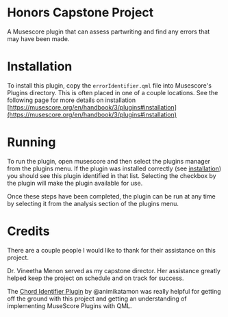 # Honors Capstone Project
A Musescore plugin that can assess partwriting and find any errors that may have been made.

# Installation
To install this plugin, copy the `errorIdentifier.qml` file into Musescore's Plugins directory. This is often placed in one of a couple locations. See the following page for more details on installation [https://musescore.org/en/handbook/3/plugins#installation](https://musescore.org/en/handbook/3/plugins#installation)

# Running
To run the plugin, open musescore and  then select the plugins manager from the plugins menu. If the plugin was installed correctly (see [installation](#installation)) you should see this plugin identified in that list. Selecting the checkbox by the plugin will make the plugin available for use.

Once these steps have been completed, the plugin can be run at any time by selecting it from the analysis section of the plugins menu.

# Credits
There are a couple people I would like to thank for their assistance on this project.

Dr. Vineetha Menon served as my capstone director. Her assistance greatly helped keep the project on schedule and on track for success.

The [Chord Identifier Plugin](https://github.com/animikatamon/MuseScorePlugins) by @animikatamon was really helpful for getting off the ground with this project and getting an understanding of implementing MuseScore Plugins with QML.